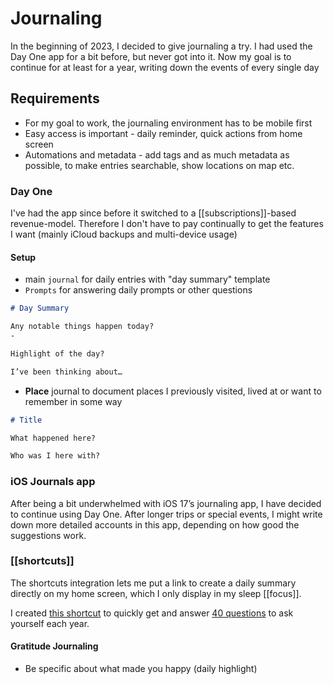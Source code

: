 # Journaling

In the beginning of 2023, I decided to give journaling a try. I had used the Day One app for a bit before, but never got into it.
Now my goal is to continue for at least for a year, writing down the events of every single day

## Requirements
- For my goal to work, the journaling environment has to be mobile first
- Easy access is important - daily reminder, quick actions from home screen
- Automations and metadata - add tags and as much metadata as possible, to make entries searchable, show locations on map etc.


### Day One
I've had the app since before it switched to a [[subscriptions]]-based revenue-model. Therefore I don't have to pay continually to get the features I want (mainly iCloud backups and multi-device usage)
#### Setup
- main `journal` for daily entries with "day summary" template
- `Prompts` for answering daily prompts or other questions

```md
# Day Summary

Any notable things happen today?
-

Highlight of the day?

I’ve been thinking about…

```
- **Place** journal to document places I previously visited, lived at or want to remember in some way
```md
# Title

What happened here?

Who was I here with?
```


### iOS Journals app
After being a bit underwhelmed with iOS 17’s journaling app, I have decided to continue using Day One. After longer trips or special events, I might write down more detailed accounts in this app, depending on how good the suggestions work. 

### [[shortcuts]]

The shortcuts integration lets me put a link to create a daily summary directly on my home screen, which I only display in my sleep [[focus]].

I created [this shortcut](https://routinehub.co/shortcut/17494/) to quickly get and answer [40 questions](https://github.com/kepano/40-questions/) to ask yourself each year.

#### Gratitude Journaling

- Be specific about what made you happy (daily highlight)
